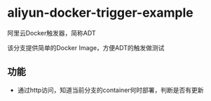 # aliyun-docker-trigger-example

阿里云Docker触发器，简称ADT

该分支提供简单的Docker Image，方便ADT的触发做测试

## 功能

* 通过http访问，知道当前分支的container何时部署，判断是否有更新